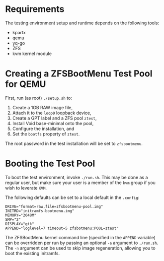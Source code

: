# Requirements

The testing environment setup and runtime depends on the following tools:

* kpartx
* qemu
* yq-go
* ZFS
* kvm kernel module

# Creating a ZFSBootMenu Test Pool for QEMU

First, run (as root) `./setup.sh` to:
1. Create a 1GB RAW image file,
2. Attach it to the `loop0` loopback device,
3. Create a GPT label and a ZFS pool `ztest`,
4. Install Void base-minimal onto the pool,
5. Configure the installation, and
6. Set the `bootfs` property of `ztest`.

The root password in the test installation will be set to `zfsbootmenu`.

# Booting the Test Pool

To boot the test environment, invoke `./run.sh`. This may be done as a regular
user, but make sure your user is a member of the `kvm` group if you wish to
leverate `KVM`.

The following defaults can be set to a local default in the `.config`:
```
DRIVE="format=raw,file=zfsbootmenu-pool.img"
INITRD="initramfs-bootmenu.img"
MEMORY="2048M"
SMP="2"
DISPLAY="gtk"
APPEND="loglevel=7 timeout=5 zfsbotmenu:POOL=ztest"
```

The ZFSBootMenu kernel command line (specified in the `APPEND` variable) can be
overridden per run by passing an optional `-a` argument to `./run.sh`. The `-n` argument can be used to skip image regeneration, allowing you to boot the existing initramfs.

